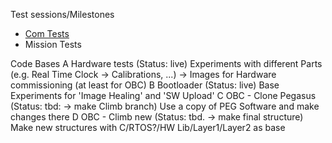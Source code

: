 Test sessions/Milestones
* [Com Tests](Climb-Documentation/md/20190128/ComTests.md)
* Mission Tests

Code Bases
A Hardware tests (Status: live)
  Experiments with different Parts (e.g. Real Time Clock -> Calibrations, ...) -> Images for Hardware commissioning (at least for OBC)
B Bootloader (Status: live)
  Base Experiments for 'Image Healing' and 'SW Upload'
C OBC - Clone Pegasus  (Status: tbd: -> make Climb branch)
  Use a copy of PEG Software and make changes there
D OBC - Climb new (Status: tbd. -> make final structure)
  Make new structures with C/RTOS?/HW Lib/Layer1/Layer2 as base
